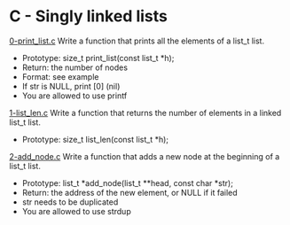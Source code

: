 # C - Singly linked lists

[0-print_list.c](./0-print_list.c)
Write a function that prints all the elements of a list_t list.

- Prototype: size_t print_list(const list_t \*h);
- Return: the number of nodes
- Format: see example
- If str is NULL, print [0] (nil)
- You are allowed to use printf

[1-list_len.c](./1-list_len.c)
Write a function that returns the number of elements in a linked list_t list.

- Prototype: size_t list_len(const list_t \*h);

[2-add_node.c](./2-add_node.c)
Write a function that adds a new node at the beginning of a list_t list.

- Prototype: list_t *add_node(list_t \*\*head, const char *str);
- Return: the address of the new element, or NULL if it failed
- str needs to be duplicated
- You are allowed to use strdup
